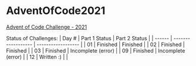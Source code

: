 # AdventOfCode2021
[Advent of Code Challenge - 2021](https://adventofcode.com/2021/)

Status of Challenges:
| Day #  | Part 1 Status      | Part 2 Status      |
| ------ | ------------------ | ------------------ |
| 01     | Finished           | Finished           |
| 02     | Finished           | Finished           |
| 03     | Finished           | Incomplete (error) |
| 09     | Finished           | Incomplete (error) |
| 12     | Written :)         |                    |
